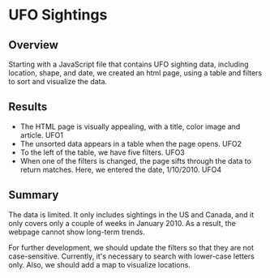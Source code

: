 # UFO Sightings

## Overview

Starting with a JavaScript file that contains UFO sighting data, including location, shape, and date, we created an html page, using a table and filters to sort and visualize the data.

## Results

 - The HTML page is visually appealing, with a title, color image and article. UFO1
 - The unsorted data appears in a table when the page opens. UFO2
 - To the left of the table, we have five filters. UFO3
 - When one of the filters is changed, the page sifts through the data to return matches. Here, we entered the date, 1/10/2010. UFO4

## Summary

The data is limited. It only includes sightings in the US and Canada, and it only covers only a couple of weeks in January 2010. As a result, the webpage cannot show long-term trends.

For further development, we should update the filters so that they are not case-sensitive. Currently, it's necessary to search with lower-case letters only. Also, we should add a map to visualize locations.